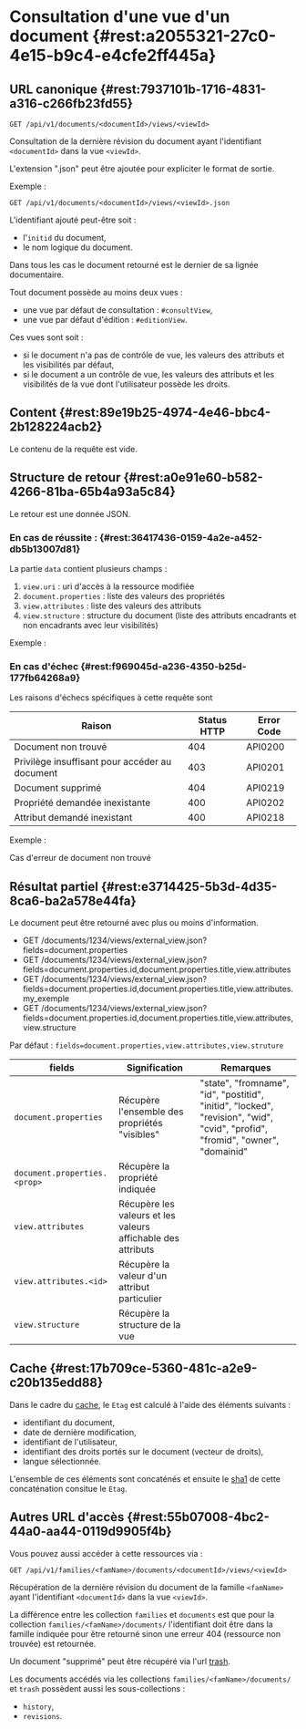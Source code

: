 # Consultation d'une vue d'un document  {#rest:a2055321-27c0-4e15-b9c4-e4cfe2ff445a}

## URL canonique {#rest:7937101b-1716-4831-a316-c266fb23fd55}

    GET /api/v1/documents/<documentId>/views/<viewId>

Consultation de la dernière révision du document ayant l'identifiant `<documentId>` dans la vue `<viewId>`. 

L'extension ".json" peut être ajoutée pour expliciter le format de sortie.

Exemple :

    GET /api/v1/documents/<documentId>/views/<viewId>.json

<span class="flag inline nota-bene"></span> L'identifiant ajouté peut-être soit :

* l'`initid` du document,
* le nom logique du document.

Dans tous les cas le document retourné est le dernier de sa lignée documentaire.

<span class="flag inline nota-bene"></span> Tout document possède au moins deux vues :

* une vue par défaut de consultation : `#consultView`,
* une vue par défaut d'édition : `#editionView`.

Ces vues sont soit :

* si le document n'a pas de contrôle de vue, les valeurs des attributs et les visibilités par défaut,
* si le document a un contrôle de vue, les valeurs des attributs et les visibilités de la vue dont l'utilisateur possède les droits.

## Content {#rest:89e19b25-4974-4e46-bbc4-2b128224acb2}

Le contenu de la requête est vide.

## Structure de retour {#rest:a0e91e60-b582-4266-81ba-65b4a93a5c84}

Le retour est une donnée JSON.

### En cas de réussite : {#rest:36417436-0159-4a2e-a452-db5b13007d81}

La partie `data` contient plusieurs champs :

1.  `view.uri` : uri d'accès à la ressource modifiée
1.  `document.properties` : liste des valeurs des propriétés
1.  `view.attributes` : liste des valeurs des attributs
1.  `view.structure` : structure du document (liste des attributs encadrants et non encadrants avec leur visibilités)

Exemple :




### En cas d'échec {#rest:f969045d-a236-4350-b25d-177fb64268a9}

Les raisons d'échecs spécifiques à cette requête sont 

|                     Raison                     | Status HTTP | Error Code |
| ---------------------------------------------- | ----------- | ---------- |
| Document non trouvé                            |         404 | API0200    |
| Privilège insuffisant pour accéder au document |         403 | API0201    |
| Document supprimé                              |         404 | API0219    |
| Propriété demandée inexistante                 |         400 | API0202    |
| Attribut demandé inexistant                    |         400 | API0218    |

Exemple : 

Cas d'erreur de document non trouvé


## Résultat partiel {#rest:e3714425-5b3d-4d35-8ca6-ba2a578e44fa}

Le document peut être retourné avec plus ou moins d'information.

* GET /documents/1234/views/external_view.json?fields=document.properties
* GET /documents/1234/views/external_view.json?fields=document.properties.id,document.properties.title,view.attributes
* GET /documents/1234/views/external_view.json?fields=document.properties.id,document.properties.title,view.attributes.my_exemple
* GET /documents/1234/views/external_view.json?fields=document.properties.id,document.properties.title,view.attributes,view.structure

Par défaut : `fields=document.properties,view.attributes,view.struture`

|           fields                   |                        Signification                         |                                                           Remarques                                                           |
| ---------------------------------- | ------------------------------------------------------------ | ----------------------------------------------------------------------------------------------------------------------------- |
| `document.properties`              | Récupère l'ensemble des propriétés "visibles"                | "state", "fromname", "id", "postitid", "initid", "locked", "revision", "wid", "cvid", "profid", "fromid", "owner", "domainid" |
| `document.properties.<prop>`       | Récupère la propriété indiquée                               |                                                                                                                               |
| `view.attributes`                  | Récupère les valeurs et les valeurs affichable des attributs |                                                                                                                               |
| `view.attributes.<id>`             | Récupère la valeur d'un attribut particulier                 |                                                                                                                               |
| `view.structure`                   | Récupère la structure de la vue                              |                                                                                                                               |

## Cache {#rest:17b709ce-5360-481c-a2e9-c20b135edd88}

Dans le cadre du [cache][cache], le `Etag` est calculé à l'aide des éléments suivants :

* identifiant du document,
* date de dernière modification,
* identifiant de l'utilisateur,
* identifiant des droits portés sur le document (vecteur de droits),
* langue sélectionnée.

L'ensemble de ces éléments sont concaténés et ensuite le [sha1][sha1] de cette concaténation consitue le `Etag`.

## Autres URL d'accès {#rest:55b07008-4bc2-44a0-aa44-0119d9905f4b}

Vous pouvez aussi accéder à cette ressources via :

    GET /api/v1/families/<famName>/documents/<documentId>/views/<viewId>

Récupération de la dernière révision du document de la famille `<famName>`  ayant l'identifiant `<documentId>` dans la vue `<viewId>`.

<span class="flag inline nota-bene"></span> La différence entre les collection `families` et `documents` est que pour
la collection `families/<famName>/documents/` l'identifiant doit être dans la famille indiquée pour être retourné sinon une
erreur 404 (ressource non trouvée) est retournée.

<span class="flag inline nota-bene"></span> Un document "supprimé" peut être récupéré via l'url [trash][trash].

<span class="flag inline nota-bene"></span> Les documents accédés via les collections `families/<famName>/documents/` et `trash` possèdent aussi les sous-collections :

* `history`,
* `revisions`.

[trash]: #rest:52be10c1-9f46-456b-a22f-24909386567
[cache]: #rest:804f8d68-acfa-4a35-bb41-27b2a27c14dc
[sha1]: https://fr.wikipedia.org/wiki/SHA-1
[revision]: #rest:eb7b6954-0945-4f02-8e10-16e69729c529